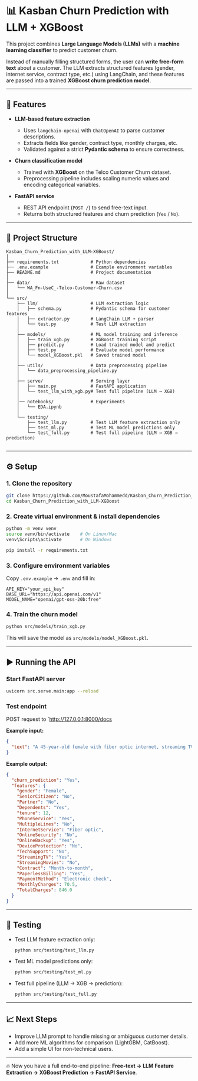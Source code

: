 # 📊 Kasban Churn Prediction with LLM + XGBoost

This project combines **Large Language Models (LLMs)** with a **machine learning classifier** to predict customer churn.

Instead of manually filling structured forms, the user can **write free-form text** about a customer. The LLM extracts structured features (gender, internet service, contract type, etc.) using LangChain, and these features are passed into a trained **XGBoost churn prediction model**.

---

## 🚀 Features

* **LLM-based feature extraction**

  * Uses `langchain-openai` with `ChatOpenAI` to parse customer descriptions.
  * Extracts fields like gender, contract type, monthly charges, etc.
  * Validated against a strict **Pydantic schema** to ensure correctness.

* **Churn classification model**

  * Trained with **XGBoost** on the Telco Customer Churn dataset.
  * Preprocessing pipeline includes scaling numeric values and encoding categorical variables.

* **FastAPI service**

  * REST API endpoint (`POST /`) to send free-text input.
  * Returns both structured features and churn prediction (`Yes` / `No`).

---

## 📂 Project Structure

```
Kasban_Churn_Prediction_with_LLM-XGBoost/
│
├── requirements.txt            # Python dependencies
├── .env.example                # Example environment variables
├── README.md                   # Project documentation
│
├── data/                       # Raw dataset
│   └── WA_Fn-UseC_-Telco-Customer-Churn.csv
│
└── src/
    ├── llm/                    # LLM extraction logic
    │   ├── schema.py           # Pydantic schema for customer features
    │   ├── extractor.py        # LangChain LLM + parser
    │   └── test.py             # Test LLM extraction
    │
    ├── models/                 # ML model training and inference
    │   ├── train_xgb.py        # XGBoost training script
    │   ├── predict.py          # Load trained model and predict
    │   ├── test.py             # Evaluate model performance
    │   └── model_XGBoost.pkl   # Saved trained model
    │
    ├── utils/                  # Data preprocessing pipeline
    │   └── data_preprocessing_pipeline.py
    │
    ├── serve/                  # Serving layer
    │   ├── main.py             # FastAPI application
    │   └── test_llm_with_xgb.py# Test full pipeline (LLM → XGB)
    │
    │── notebooks/              # Experiments
    │   └── EDA.ipynb
    │
    └── testing/                   
        ├── test_llm.py         # Test LLM feature extraction only
        ├── test_ml.py          # Test ML model predictions only
        └── test_full.py        # Test full pipeline (LLM → XGB → prediction)
 
```

---

## ⚙️ Setup

### 1. Clone the repository

```bash
git clone https://github.com/MoustafaMohammedd/Kasban_Churn_Prediction_with_LLM-XGBoost.git
cd Kasban_Churn_Prediction_with_LLM-XGBoost
```

### 2. Create virtual environment & install dependencies

```bash
python -m venv venv
source venv/bin/activate    # On Linux/Mac
venv\Scripts\activate       # On Windows

pip install -r requirements.txt
```

### 3. Configure environment variables

Copy `.env.example` → `.env` and fill in:

```env
API_KEY="your_api_key"
BASE_URL="https://api.openai.com/v1"
MODEL_NAME="openai/gpt-oss-20b:free"
```

### 4. Train the churn model

```bash
python src/models/train_xgb.py
```

This will save the model as `src/models/model_XGBoost.pkl`.

---

## ▶️ Running the API

### Start FastAPI server

```bash
uvicorn src.serve.main:app --reload
```

### Test endpoint

POST request to `http://127.0.0.1:8000/docs

**Example input:**

```json
{
  "text": "A 45-year-old female with fiber optic internet, streaming TV, no partner, two dependents, contract month-to-month, paperless billing, tenure 12 months, monthly charges 70.5, total charges 846.0."
}
```

**Example output:**

```json
{
  "churn_prediction": "Yes",
  "features": {
    "gender": "Female",
    "SeniorCitizen": "No",
    "Partner": "No",
    "Dependents": "Yes",
    "tenure": 12,
    "PhoneService": "Yes",
    "MultipleLines": "No",
    "InternetService": "Fiber optic",
    "OnlineSecurity": "No",
    "OnlineBackup": "Yes",
    "DeviceProtection": "No",
    "TechSupport": "No",
    "StreamingTV": "Yes",
    "StreamingMovies": "No",
    "Contract": "Month-to-month",
    "PaperlessBilling": "Yes",
    "PaymentMethod": "Electronic check",
    "MonthlyCharges": 70.5,
    "TotalCharges": 846.0
  }
}
```

---

## 🧪 Testing

* Test LLM feature extraction only:

  ```bash
  python src/testing/test_llm.py
  ```

* Test ML model predictions only:

  ```bash
  python src/testing/test_ml.py
  ```

* Test full pipeline (LLM → XGB → prediction):

  ```bash
  python src/testing/test_full.py
  ```

---

## 📈 Next Steps

* Improve LLM prompt to handle missing or ambiguous customer details.
* Add more ML algorithms for comparison (LightGBM, CatBoost).
* Add a simple UI for non-technical users.

---

🔥 Now you have a full end-to-end pipeline:
**Free-text → LLM Feature Extraction → XGBoost Prediction → FastAPI Service**.



